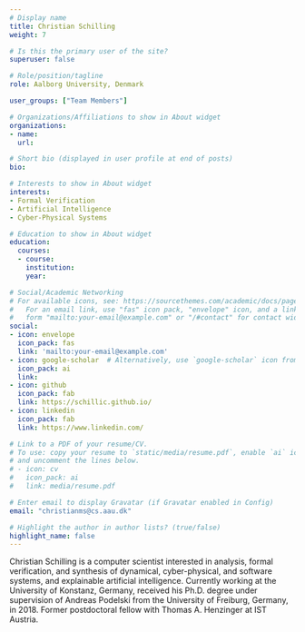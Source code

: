 ```yaml
---
# Display name
title: Christian Schilling
weight: 7

# Is this the primary user of the site?
superuser: false

# Role/position/tagline
role: Aalborg University, Denmark

user_groups: ["Team Members"]

# Organizations/Affiliations to show in About widget
organizations:
- name:
  url:

# Short bio (displayed in user profile at end of posts)
bio:

# Interests to show in About widget
interests:
- Formal Verification
- Artificial Intelligence
- Cyber-Physical Systems

# Education to show in About widget
education:
  courses:
  - course:
    institution:
    year:

# Social/Academic Networking
# For available icons, see: https://sourcethemes.com/academic/docs/page-builder/#icons
#   For an email link, use "fas" icon pack, "envelope" icon, and a link in the
#   form "mailto:your-email@example.com" or "/#contact" for contact widget.
social:
- icon: envelope
  icon_pack: fas
  link: 'mailto:your-email@example.com'
- icon: google-scholar  # Alternatively, use `google-scholar` icon from `ai` icon pack
  icon_pack: ai
  link:
- icon: github
  icon_pack: fab
  link: https://schillic.github.io/
- icon: linkedin
  icon_pack: fab
  link: https://www.linkedin.com/

# Link to a PDF of your resume/CV.
# To use: copy your resume to `static/media/resume.pdf`, enable `ai` icons in `params.toml`,
# and uncomment the lines below.
# - icon: cv
#   icon_pack: ai
#   link: media/resume.pdf

# Enter email to display Gravatar (if Gravatar enabled in Config)
email: "christianms@cs.aau.dk"

# Highlight the author in author lists? (true/false)
highlight_name: false
---
```


Christian Schilling is a computer scientist interested in analysis,
formal verification, and synthesis of dynamical, cyber-physical, and
software systems, and explainable artificial intelligence.
Currently working at the University of Konstanz, Germany, received
his Ph.D. degree under supervision of Andreas Podelski from the
University of Freiburg, Germany, in 2018. Former postdoctoral fellow
with Thomas A. Henzinger at IST Austria.
